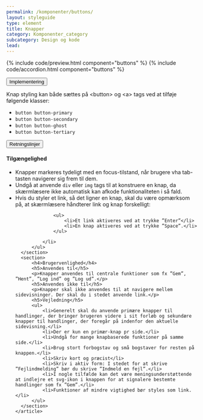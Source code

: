 ```yaml
---
permalink: /komponenter/buttons/
layout: styleguide
type: element
title: Knapper
category: Komponenter_category
subcategory: Design og kode
lead: 
---
```


{% include code/preview.html component="buttons" %}
{% include code/accordion.html component="buttons" %}
<div class="accordion-bordered">
  <button class="button-unstyled accordion-button"
    aria-expanded="false" aria-controls="code-documentation">
    Implementering
  </button>
  <div id="code-documentation" class="accordion-content">
      <p>Knap styling kan både sættes på &lt;button&gt; og &lt;a&gt; tags ved at tilføje følgende klasser:</p>
      <ul>
        <li><code>button button-primary</code></li>
        <li><code>button button-secondary</code></li>
        <li><code>button button-ghost</code></li>
        <li><code>button button-tertiary</code></li>
      </ul>
  </div>
</div>

<div class="accordion-bordered">
  <button class="button-unstyled accordion-button"
      aria-expanded="true" aria-controls="accordion-bordered-docs">
    Retningslinjer
  </button>
  <div id="accordion-bordered-docs" aria-hidden="false" class="accordion-content">
    <article>
      <section>
          <h4>Tilgængelighed</h4>
          <ul>
              <li>Knapper markeres tydeligt med en focus-tilstand, når brugere vha tab-tasten navigerer sig frem til dem.</li>
              <li>Undgå at anvende <code>div</code> eller <code>img</code> tags til at konstruere en knap, da skærmlæsere ikke automatisk kan afkode funktionaliteten i så fald.</li>
              <li>Hvis du styler et link, så det ligner en knap, skal du være opmærksom på, at skærmlæsere håndterer link og knap forskelligt:

                  <ul>
                      <li>Et link aktiveres ved at trykke ”Enter”</li>
                      <li>En knap aktiveres ved at trykke ”Space”.</li>
                  </ul>

              </li>
          </ul>
      </section>
      <section>
          <h4>Brugervenlighed</h4>
          <h5>Anvendes til</h5>
          <p>Knapper anvendes til centrale funktioner som fx ”Gem”, ”Hent”, ”Log ind” og ”Log ud”.</p>
          <h5>Anvendes ikke til</h5>
          <p>Knapper skal ikke anvendes til at navigere mellem sidevisninger. Der skal du i stedet anvende link.</p>
          <h5>Vejledning</h5>
          <ul>
              <li>Generelt skal du anvende primære knapper til handlinger, der bringer brugeren videre i sit forløb og sekundære knapper til handlinger, der foregår på indenfor den aktuelle sidevisning.</li>
              <li>Der er kun en primær-knap pr side.</li>
              <li>Undgå for mange knapbaserede funktioner på samme side.</li>
              <li>Brug stort forbogstav og små bogstaver for resten på knappen.</li>
              <li>Skriv kort og præcist</li>
              <li>Skriv i aktiv form: I stedet for at skrive ”Fejlindmelding” bør du skrive ”Indmeld en fejl”.</li>
              <li>I nogle tilfælde kan det være meningsunderstøttende at indlejre et svg-ikon i knappen for at signalere bestemte handlinger som fx ”Gem”.</li>
              <li>Funktioner af mindre vigtighed bør styles som link.</li>
          </ul>
      </section>
    </article>
  </div>
</div>
